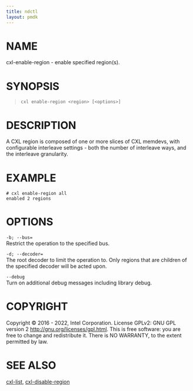 ```yaml
---
title: ndctl
layout: pmdk
---
```


# NAME

cxl-enable-region - enable specified region(s).

# SYNOPSIS

>     cxl enable-region <region> [<options>]

# DESCRIPTION

A CXL region is composed of one or more slices of CXL memdevs, with
configurable interleave settings - both the number of interleave ways,
and the interleave granularity.

# EXAMPLE

    # cxl enable-region all
    enabled 2 regions

# OPTIONS

`-b; --bus=`  
Restrict the operation to the specified bus.

<!-- -->

`-d; --decoder=`  
The root decoder to limit the operation to. Only regions that are
children of the specified decoder will be acted upon.

<!-- -->

`--debug`  
Turn on additional debug messages including library debug.

# COPYRIGHT

Copyright © 2016 - 2022, Intel Corporation. License GPLv2: GNU GPL
version 2 <http://gnu.org/licenses/gpl.html>. This is free software: you
are free to change and redistribute it. There is NO WARRANTY, to the
extent permitted by law.

# SEE ALSO

[cxl-list](cxl-list.md), [cxl-disable-region](cxl-disable-region.md)
